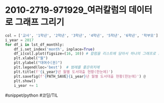 # 2010-2719-971929_여러칼럼의 데이터로 그래프 그리기
```python
col = ['교사', '1학년', '2학년', '3학년', '4학년', '5학년', '6학년', '학부모']
i_year = 2017
for df_i in lst_df_monthly:
    df_i.set_index('month', inplace=True)
    df_i[col].plot(figsize=(16, 10)) # 칼럼을 리스트에 담아서 하나의 그래프로 표현
    plt.xlabel("월")
    plt.ylabel("대여수(권)")
    plt.legend(loc='best')  # 범례를 좋은위치에
    plt.title(f'{i_year}년 월별 도서대출 현황(한눈에)')
    plt.savefig(f'{PATH_SAVE}{i_year}년 월별 도서대출 현황(한눈에)') @ 
    plt.show()
    i_year += 1
```

#snippet/python #코딩/TIL